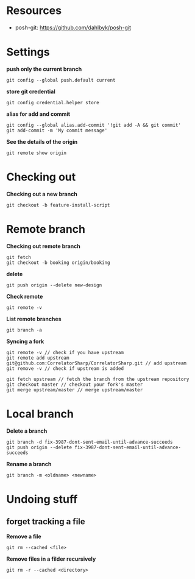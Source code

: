 # Resources

* posh-git: https://github.com/dahlbyk/posh-git


# Settings
**push only the current branch**
```
git config --global push.default current
```

**store git credential**
```
git config credential.helper store
```

**alias for add and commit**
```
git config --global alias.add-commit '!git add -A && git commit'
git add-commit -m 'My commit message'
```

**See the details of the origin**
```
git remote show origin
```

# Checking out

**Checking out a new branch**

```shell
git checkout -b feature-install-script
```

# Remote branch

**Checking out remote branch**

```shell
git fetch
git checkout -b booking origin/booking
```

**delete**

```shell
git push origin --delete new-design
```

**Check remote**
```
git remote -v
```

**List remote branches**
```
git branch -a
```

**Syncing a fork**
```
git remote -v // check if you have upstream
git remote add upstream git@github.com:CorrelatorSharp/CorrelatorSharp.git // add upstream
git remove -v // check if upstream is added

git fetch upstream // fetch the branch from the upstream repository
git checkout master // checkout your fork's master
git merge upstream/master // merge upstream/master
```

# Local branch

**Delete a branch**
```
git branch -d fix-3987-dont-sent-email-until-advance-succeeds
git push origin --delete fix-3987-dont-sent-email-until-advance-succeeds
```

**Rename a branch**
```
git branch -m <oldname> <newname>
```

# Undoing stuff

## forget tracking a file

**Remove a file**

```
git rm --cached <file>
```

**Remove files in a filder recursively**

```
git rm -r --cached <directory>
```
